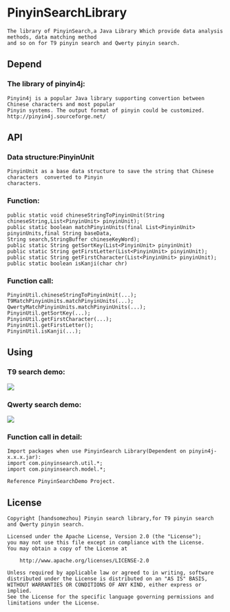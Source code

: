 PinyinSearchLibrary
===================
	The library of PinyinSearch,a Java Library Which provide data analysis methods, data matching method 
	and so on for T9 pinyin search and Qwerty pinyin search.

Depend
---------------
### The library of pinyin4j: 
	Pinyin4j is a popular Java library supporting convertion between Chinese characters and most popular 
	Pinyin systems. The output format of pinyin could be customized.
	http://pinyin4j.sourceforge.net/
	
API
---------------
### Data structure:PinyinUnit
	PinyinUnit as a base data structure to save the string that Chinese characters  converted to Pinyin 
	characters.
	
### Function:
	public static void chineseStringToPinyinUnit(String chineseString,List<PinyinUnit> pinyinUnit);
	public static boolean matchPinyinUnits(final List<PinyinUnit> pinyinUnits,final String baseData, 
	String search,StringBuffer chineseKeyWord);
	public static String getSortKey(List<PinyinUnit> pinyinUnit)
	public static String getFirstLetter(List<PinyinUnit> pinyinUnit);
	public static String getFirstCharacter(List<PinyinUnit> pinyinUnit);
	public static boolean isKanji(char chr)

### Function call:
	PinyinUtil.chineseStringToPinyinUnit(...);
	T9MatchPinyinUnits.matchPinyinUnits(...);
	QwertyMatchPinyinUnits.matchPinyinUnits(...);
	PinyinUtil.getSortKey(...);
	PinyinUtil.getFirstCharacter(...);
	PinyinUtil.getFirstLetter();
	PinyinUtil.isKanji(...);
	
Using
---------------	
### T9 search demo:
<img src="https://github.com/handsomezhou/PinyinSearchLibrary/blob/master/external_res/image/T9_search.png"/>

### Qwerty search demo:
<img src="https://github.com/handsomezhou/PinyinSearchLibrary/blob/master/external_res/image/Qwerty_search.png" />
	
### Function call in detail:
	Import packages when use PinyinSearch Library(Dependent on pinyin4j-x.x.x.jar):
	import com.pinyinsearch.util.*;
	import com.pinyinsearch.model.*;
	
	Reference PinyinSearchDemo Project.
	
License 
---------------
	Copyright [handsomezhou] Pinyin search library,for T9 pinyin search and Qwerty pinyin search.

	Licensed under the Apache License, Version 2.0 (the "License");
	you may not use this file except in compliance with the License.
	You may obtain a copy of the License at

		http://www.apache.org/licenses/LICENSE-2.0

	Unless required by applicable law or agreed to in writing, software
	distributed under the License is distributed on an "AS IS" BASIS,
	WITHOUT WARRANTIES OR CONDITIONS OF ANY KIND, either express or implied.
	See the License for the specific language governing permissions and
	limitations under the License.